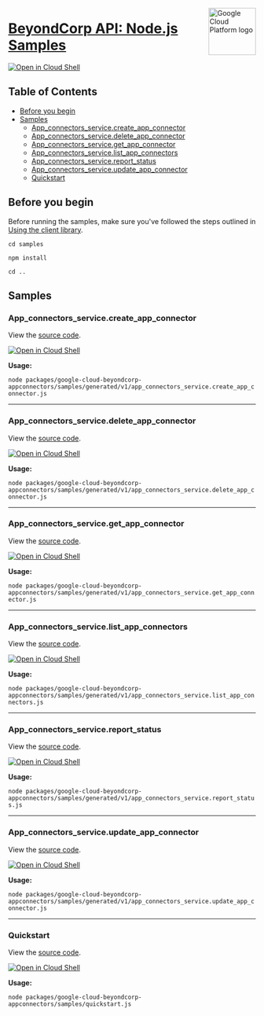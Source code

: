 [//]: # "This README.md file is auto-generated, all changes to this file will be lost."
[//]: # "To regenerate it, use `python -m synthtool`."
<img src="https://avatars2.githubusercontent.com/u/2810941?v=3&s=96" alt="Google Cloud Platform logo" title="Google Cloud Platform" align="right" height="96" width="96"/>

# [BeyondCorp API: Node.js Samples](https://github.com/googleapis/google-cloud-node)

[![Open in Cloud Shell][shell_img]][shell_link]



## Table of Contents

* [Before you begin](#before-you-begin)
* [Samples](#samples)
  * [App_connectors_service.create_app_connector](#app_connectors_service.create_app_connector)
  * [App_connectors_service.delete_app_connector](#app_connectors_service.delete_app_connector)
  * [App_connectors_service.get_app_connector](#app_connectors_service.get_app_connector)
  * [App_connectors_service.list_app_connectors](#app_connectors_service.list_app_connectors)
  * [App_connectors_service.report_status](#app_connectors_service.report_status)
  * [App_connectors_service.update_app_connector](#app_connectors_service.update_app_connector)
  * [Quickstart](#quickstart)

## Before you begin

Before running the samples, make sure you've followed the steps outlined in
[Using the client library](https://github.com/googleapis/google-cloud-node#using-the-client-library).

`cd samples`

`npm install`

`cd ..`

## Samples



### App_connectors_service.create_app_connector

View the [source code](https://github.com/googleapis/google-cloud-node/blob/main/packages/google-cloud-beyondcorp-appconnectors/samples/generated/v1/app_connectors_service.create_app_connector.js).

[![Open in Cloud Shell][shell_img]](https://console.cloud.google.com/cloudshell/open?git_repo=https://github.com/googleapis/google-cloud-node&page=editor&open_in_editor=packages/google-cloud-beyondcorp-appconnectors/samples/generated/v1/app_connectors_service.create_app_connector.js,samples/README.md)

__Usage:__


`node packages/google-cloud-beyondcorp-appconnectors/samples/generated/v1/app_connectors_service.create_app_connector.js`


-----




### App_connectors_service.delete_app_connector

View the [source code](https://github.com/googleapis/google-cloud-node/blob/main/packages/google-cloud-beyondcorp-appconnectors/samples/generated/v1/app_connectors_service.delete_app_connector.js).

[![Open in Cloud Shell][shell_img]](https://console.cloud.google.com/cloudshell/open?git_repo=https://github.com/googleapis/google-cloud-node&page=editor&open_in_editor=packages/google-cloud-beyondcorp-appconnectors/samples/generated/v1/app_connectors_service.delete_app_connector.js,samples/README.md)

__Usage:__


`node packages/google-cloud-beyondcorp-appconnectors/samples/generated/v1/app_connectors_service.delete_app_connector.js`


-----




### App_connectors_service.get_app_connector

View the [source code](https://github.com/googleapis/google-cloud-node/blob/main/packages/google-cloud-beyondcorp-appconnectors/samples/generated/v1/app_connectors_service.get_app_connector.js).

[![Open in Cloud Shell][shell_img]](https://console.cloud.google.com/cloudshell/open?git_repo=https://github.com/googleapis/google-cloud-node&page=editor&open_in_editor=packages/google-cloud-beyondcorp-appconnectors/samples/generated/v1/app_connectors_service.get_app_connector.js,samples/README.md)

__Usage:__


`node packages/google-cloud-beyondcorp-appconnectors/samples/generated/v1/app_connectors_service.get_app_connector.js`


-----




### App_connectors_service.list_app_connectors

View the [source code](https://github.com/googleapis/google-cloud-node/blob/main/packages/google-cloud-beyondcorp-appconnectors/samples/generated/v1/app_connectors_service.list_app_connectors.js).

[![Open in Cloud Shell][shell_img]](https://console.cloud.google.com/cloudshell/open?git_repo=https://github.com/googleapis/google-cloud-node&page=editor&open_in_editor=packages/google-cloud-beyondcorp-appconnectors/samples/generated/v1/app_connectors_service.list_app_connectors.js,samples/README.md)

__Usage:__


`node packages/google-cloud-beyondcorp-appconnectors/samples/generated/v1/app_connectors_service.list_app_connectors.js`


-----




### App_connectors_service.report_status

View the [source code](https://github.com/googleapis/google-cloud-node/blob/main/packages/google-cloud-beyondcorp-appconnectors/samples/generated/v1/app_connectors_service.report_status.js).

[![Open in Cloud Shell][shell_img]](https://console.cloud.google.com/cloudshell/open?git_repo=https://github.com/googleapis/google-cloud-node&page=editor&open_in_editor=packages/google-cloud-beyondcorp-appconnectors/samples/generated/v1/app_connectors_service.report_status.js,samples/README.md)

__Usage:__


`node packages/google-cloud-beyondcorp-appconnectors/samples/generated/v1/app_connectors_service.report_status.js`


-----




### App_connectors_service.update_app_connector

View the [source code](https://github.com/googleapis/google-cloud-node/blob/main/packages/google-cloud-beyondcorp-appconnectors/samples/generated/v1/app_connectors_service.update_app_connector.js).

[![Open in Cloud Shell][shell_img]](https://console.cloud.google.com/cloudshell/open?git_repo=https://github.com/googleapis/google-cloud-node&page=editor&open_in_editor=packages/google-cloud-beyondcorp-appconnectors/samples/generated/v1/app_connectors_service.update_app_connector.js,samples/README.md)

__Usage:__


`node packages/google-cloud-beyondcorp-appconnectors/samples/generated/v1/app_connectors_service.update_app_connector.js`


-----




### Quickstart

View the [source code](https://github.com/googleapis/google-cloud-node/blob/main/packages/google-cloud-beyondcorp-appconnectors/samples/quickstart.js).

[![Open in Cloud Shell][shell_img]](https://console.cloud.google.com/cloudshell/open?git_repo=https://github.com/googleapis/google-cloud-node&page=editor&open_in_editor=packages/google-cloud-beyondcorp-appconnectors/samples/quickstart.js,samples/README.md)

__Usage:__


`node packages/google-cloud-beyondcorp-appconnectors/samples/quickstart.js`






[shell_img]: https://gstatic.com/cloudssh/images/open-btn.png
[shell_link]: https://console.cloud.google.com/cloudshell/open?git_repo=https://github.com/googleapis/google-cloud-node&page=editor&open_in_editor=samples/README.md
[product-docs]: https://cloud.google.com/beyondcorp
